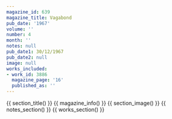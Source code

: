 ```yaml
---
magazine_id: 639
magazine_title: Vagabond
pub_date: '1967'
volume: ''
number: 4
month: ''
notes: null
pub_date1: 30/12/1967
pub_date2: null
image: null
works_included:
- work_id: 3886
  magazine_page: '16'
  published_as: ''
---
```


{{ section_title() }}
{{ magazine_info() }}
{{ section_image() }}
{{ notes_section() }}
{{ works_section() }}
